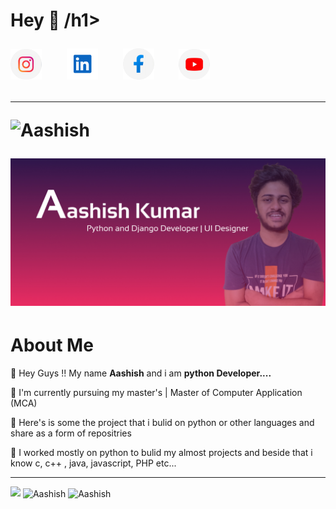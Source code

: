 <h1>Hey 👋 /h1>

<a href="https://www.instagram.com/aashishkumar12376/"><img src="assets/6097906e06490 4.png" width="50px;"></a> &nbsp;&nbsp;&nbsp;&nbsp;
<a href="https://www.linkedin.com/in/aashish-kumar-30698b145/"><img src="assets/Group 1.png" width="50px;"></a> &nbsp;&nbsp;&nbsp;&nbsp;
<a href="https://www.facebook.com/profile.php?id=100016942057363"> <img src="assets/6097906e06490 5.png" width="50px;"></a> &nbsp;&nbsp;&nbsp;&nbsp;
<a href="https://www.youtube.com/channel/UC2nbUg6pG7RgDRnAmw7NzCQ"> <img src="assets/6097906e06490 3.png" width="50px;"></a> &nbsp;&nbsp;&nbsp;&nbsp;



<hr>
<p> <img src="https://komarev.com/ghpvc/?username=Aashishkumar123" alt="Aashish" /> </p>

<img src="assets/Slide 16_9 - 1.jpg">
<h1><b>About Me</b></h1>

📌 Hey Guys !! My name <b>Aashish</b> and i am <b>python Developer....</b>

📌 I'm currently pursuing my master's | Master of Computer Application (MCA)

📌 Here's is some the project that i bulid on python or other languages and share as a form of repositries

📌 I worked mostly on python to bulid my almost projects and beside that i know c, c++ , java, javascript, PHP etc...
<hr>


<img src="https://github-readme-stats.vercel.app/api?username=Aashishkumar123&&show_icons=true&title_color=ffffff&icon_color=bb2acf&text_color=daf7dc&bg_color=151515">

<img align="center" src="https://github-readme-stats.vercel.app/api/top-langs/?username=Aashishkumar123&layout=compact" alt="Aashish" />

<img align="center" src="https://github-readme-stats.vercel.app/api/top-langs/?username=Aashishkumar123&theme=black-blue" alt="Aashish "/>
